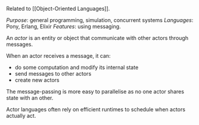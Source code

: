 Related to [[Object-Oriented Languages]].

*Purpose*: general programming, simulation, concurrent systems
*Languages*: Pony, Erlang, Elixir
*Features*: using messaging.

An *actor* is an entity or object that communicate with other actors through messages.

When an actor receives a message, it can:
- do some computation and modify its internal state
- send messages to other actors
- create new actors

The message-passing is more easy to parallelise as no one actor shares state with an other.

Actor languages often rely on efficient runtimes to schedule when actors actually act.